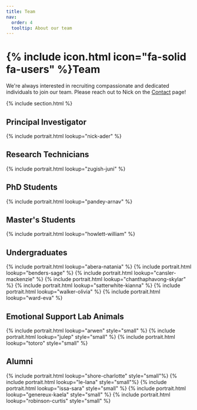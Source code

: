```yaml
---
title: Team
nav:
  order: 4
  tooltip: About our team
---
```


# {% include icon.html icon="fa-solid fa-users" %}Team

We're always interested in recruiting compassionate and dedicated individuals to join our team. Please reach out to Nick on the [Contact](https://nickaderlab.com/contact/) page!

{% include section.html %}

## Principal Investigator
{% include portrait.html lookup="nick-ader" %}

## Research Technicians
{% include portrait.html lookup="zugish-juni" %}

## PhD Students
{% include portrait.html lookup="pandey-arnav" %}

## Master's Students
{% include portrait.html lookup="howlett-william" %}

## Undergraduates
{% include portrait.html lookup="abera-natania" %}
{% include portrait.html lookup="benders-sage" %}
{% include portrait.html lookup="cansler-mackenzie" %}
{% include portrait.html lookup="chanthaphavong-skylar" %}
{% include portrait.html lookup="satterwhite-kianna" %}
{% include portrait.html lookup="walker-olivia" %}
{% include portrait.html lookup="ward-eva" %}

## Emotional Support Lab Animals
{% include portrait.html lookup="arwen" style="small" %}
{% include portrait.html lookup="julep" style="small" %}
{% include portrait.html lookup="totoro" style="small" %}

## Alumni
{% include portrait.html lookup="shore-charlotte" style="small"%}
{% include portrait.html lookup="le-lana" style="small"%}
{% include portrait.html lookup="issa-sara" style="small" %}
{% include portrait.html lookup="genereux-kaela" style="small" %}
{% include portrait.html lookup="robinson-curtis" style="small" %}

